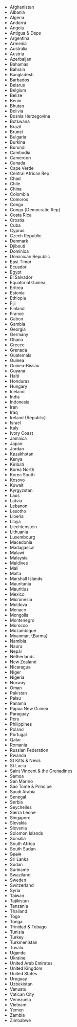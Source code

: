 - Afghanistan
- Albania
- Algeria
- Andorra
- Angola
- Antigua & Deps
- Argentina
- Armenia
- Australia
- Austria
- Azerbaijan
- Bahamas
- Bahrain
- Bangladesh
- Barbados
- Belarus
- Belgium
- Belize
- Benin
- Bhutan
- Bolivia
- Bosnia Herzegovina
- Botswana
- Brazil
- Brunei
- Bulgaria
- Burkina
- Burundi
- Cambodia
- Cameroon
- Canada
- Cape Verde
- Central African Rep
- Chad
- Chile
- China
- Colombia
- Comoros
- Congo
- Congo {Democratic Rep}
- Costa Rica
- Croatia
- Cuba
- Cyprus
- Czech Republic
- Denmark
- Djibouti
- Dominica
- Dominican Republic
- East Timor
- Ecuador
- Egypt
- El Salvador
- Equatorial Guinea
- Eritrea
- Estonia
- Ethiopia
- Fiji
- Finland
- France
- Gabon
- Gambia
- Georgia
- Germany
- Ghana
- Greece
- Grenada
- Guatemala
- Guinea
- Guinea-Bissau
- Guyana
- Haiti
- Honduras
- Hungary
- Iceland
- India
- Indonesia
- Iran
- Iraq
- Ireland {Republic}
- Israel
- Italy
- Ivory Coast
- Jamaica
- Japan
- Jordan
- Kazakhstan
- Kenya
- Kiribati
- Korea North
- Korea South
- Kosovo
- Kuwait
- Kyrgyzstan
- Laos
- Latvia
- Lebanon
- Lesotho
- Liberia
- Libya
- Liechtenstein
- Lithuania
- Luxembourg
- Macedonia
- Madagascar
- Malawi
- Malaysia
- Maldives
- Mali
- Malta
- Marshall Islands
- Mauritania
- Mauritius
- Mexico
- Micronesia
- Moldova
- Monaco
- Mongolia
- Montenegro
- Morocco
- Mozambique
- Myanmar, {Burma}
- Namibia
- Nauru
- Nepal
- Netherlands
- New Zealand
- Nicaragua
- Niger
- Nigeria
- Norway
- Oman
- Pakistan
- Palau
- Panama
- Papua New Guinea
- Paraguay
- Peru
- Philippines
- Poland
- Portugal
- Qatar
- Romania
- Russian Federation
- Rwanda
- St Kitts & Nevis
- St Lucia
- Saint Vincent & the Grenadines
- Samoa
- San Marino
- Sao Tome & Principe
- Saudi Arabia
- Senegal
- Serbia
- Seychelles
- Sierra Leone
- Singapore
- Slovakia
- Slovenia
- Solomon Islands
- Somalia
- South Africa
- South Sudan
- ~~Spain~~
- Sri Lanka
- Sudan
- Suriname
- Swaziland
- Sweden
- Switzerland
- Syria
- Taiwan
- Tajikistan
- Tanzania
- Thailand
- Togo
- Tonga
- Trinidad & Tobago
- Tunisia
- Turkey
- Turkmenistan
- Tuvalu
- Uganda
- Ukraine
- United Arab Emirates
- United Kingdom
- United States
- Uruguay
- Uzbekistan
- Vanuatu
- Vatican City
- Venezuela
- Vietnam
- Yemen
- Zambia
- Zimbabwe
